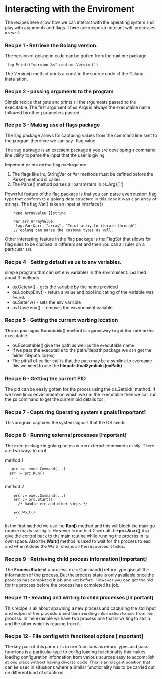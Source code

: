 # Interacting with the Enviroment
The recipes here show how we can interact with the operating system and play with arguments and flags.
There are recipes to interact with processes as well.

### Recipe 1 - Retrieve the Golang version.
The version of golang in code can be gotten from the runtime package
```
 log.Printf("version %s",runtime.Version())
```

The Version() method prints a const in the source code of the Golang installation.

### Recipe 2 - passing arguments to the program
Simple recipe that gets and prints all the arguments passed to the executable. The first argument of os.Args is always the executable name followed by other parameters passed.

### Recipe 3 - Making use of flags package
The flag package allows for capturing values from the command line sent to the program therefore we can say -flag value

The flag package is an excellent package if you are developing a command line utility to parse the input that the user is giving.

Important points on the flag package are:
1. The flags like Int, StringVar or Var methods must be defined before the Parse() method is called.
2. The Parse() method parses all parameters in os.Args[1:]

Powerful feature of the flag package is that you can parse even custom flag type that conform to a golang data structure in this case it was a an array of strings.
The flag.Var() take an input at interface{}

```
    type ArrayValue []string
    ...
    var arr ArrayValue
    flag.Var(&arr, "array", "Input array to iterate through")
    // golang can parse the custome types as well.
```
Other interesting feature in the flag package is the FlagSet that allows for flag rules to be clubbed in different set and then you can all rules on a particular set.

### Recipe 4 - Setting default value to env variables.
simple program that can set env variables in the environment. Learned about 3 methods
* os.Getenv() - gets the variable by the name provided
* os.LookupEnv() - return a value and bool indicating of the variable was found.
* os.Setenv() - sets the env variable
* os.Unsetenv() - removes the environment variable.

### Recipe 5 - Getting the current working location
The os packages Executable() method is a good way to get the path to the executable.
* os.Executable() give the path as well as the executable name
* if we pass the executable to the path/filepath package we can get the folder  filepath.Dir(ex)
* The pitfall of earlier call is that the path may be a symlink to overcome this we need to use the **filepath.EvalSymlinks(exPath)**

### Recipe 6 - Getting the current PID
The pid can be easily gotten for the proces using the os.Getpid() method. if we have linux environment on which we run the executable then we can run the ps command to get the current pid details too.

### Recipe 7 - Capturing Operating system signals [Important]
This program captures the system signals that the OS sends.

### Recipe 8 - Running external processes [Important]
The exec package in golang helps us run external commands easily. There are two ways to do it

method 1
```
   prc :=  exec.Command(...)
  err := prc.Run()
   ...
```

method 2
```
    prc := exec.Command(...)
    err := prc.Start()
      /* handle err and other steps */

    prc.Wait()
    ..

```

In the first method we use the **Run()** method and this will block the main go routine that is calling it. However in method 2
we call the **prc.Start()** that give the control back to the main routine while running the process in its own space. Also the **Wait()**
method is used to wait for the process to end and when it does the Wait() cleans all the resources it holds.


### Recipe 9 - Retrieving child process information [Important]
The **ProcessState** of a process exec.Command() return type give all the information of the process. But the process state is
only available once the process has completed it job and not before. However you can get the pid for the process before the process has completed its job.


### Recipe 11 - Reading and writing to child processes [Important]
This recipe is all about spawning a new process and capturing the std input and output of the procedure and then sending information to and from the process.
In the example we have two process one that is writing to std in and the other which is reading from it.

### Recipe 12 - File config with functional options [Important]
The key part of this pattern is to use functions as return types and pass functions is a particular type to config loading functionality
this makes loading configuration information from various sources easy to accomplish at one place without having diverse code.
This is an elegant solution that can be used in situations where a similar functionality has to be carried out on different kind of situations.

